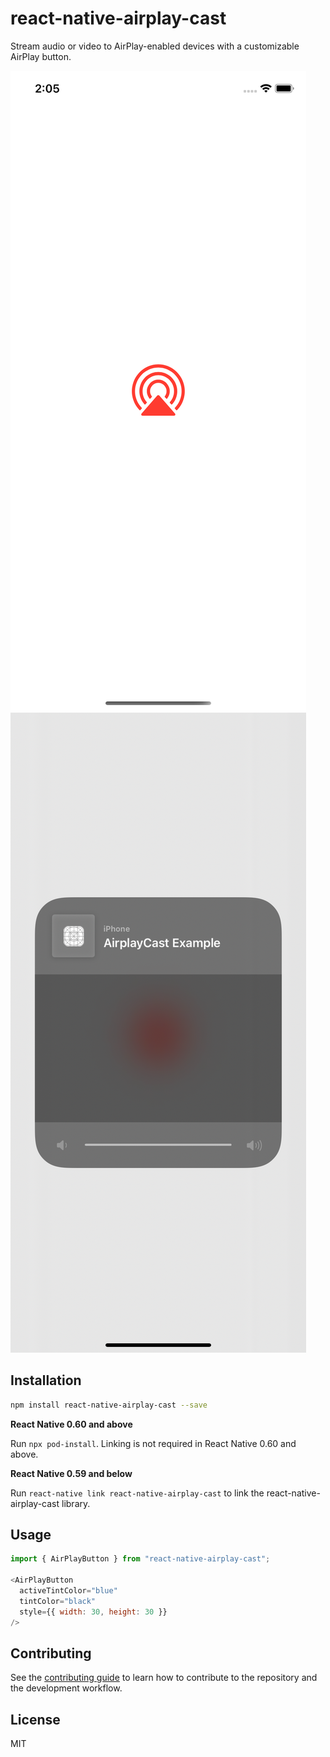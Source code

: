 # react-native-airplay-cast

Stream audio or video to AirPlay-enabled devices with a customizable AirPlay button.

![AirPlay Button](example-1.png) ![AirPlay Button Pressed](example-2.png)

## Installation

```sh
npm install react-native-airplay-cast --save

```

**React Native 0.60 and above**

Run `npx pod-install`. Linking is not required in React Native 0.60 and above.

**React Native 0.59 and below**

Run `react-native link react-native-airplay-cast` to link the react-native-airplay-cast library.

## Usage

```js
import { AirPlayButton } from "react-native-airplay-cast";

<AirPlayButton 
  activeTintColor="blue"
  tintColor="black"
  style={{ width: 30, height: 30 }}
/>
```

## Contributing

See the [contributing guide](CONTRIBUTING.md) to learn how to contribute to the repository and the development workflow.

## License

MIT
